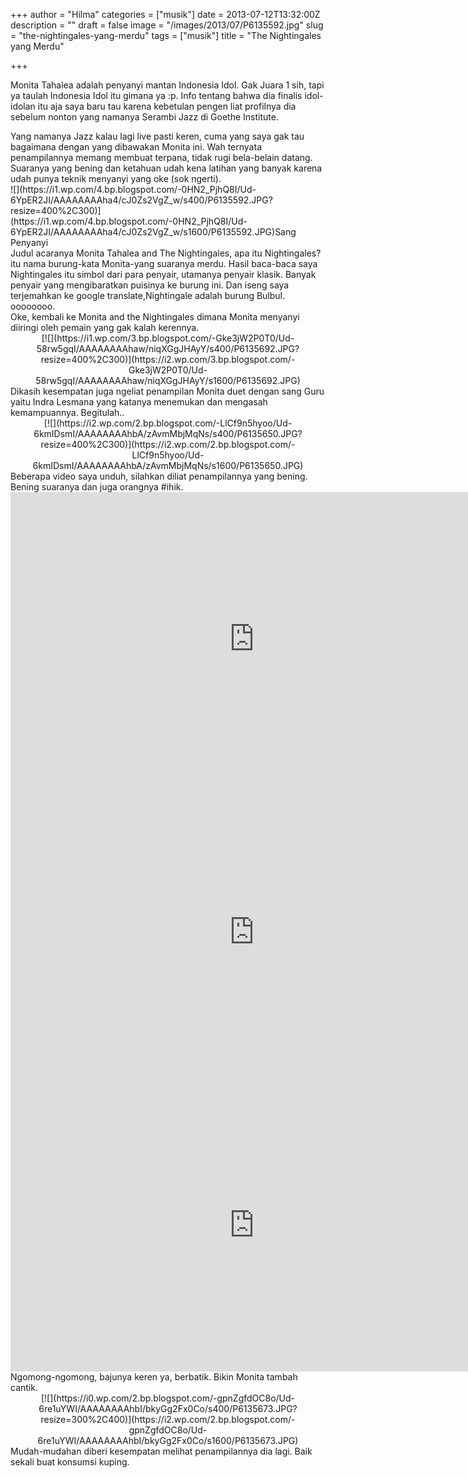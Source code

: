 +++
author = "Hilma"
categories = ["musik"]
date = 2013-07-12T13:32:00Z
description = ""
draft = false
image = "/images/2013/07/P6135592.jpg"
slug = "the-nightingales-yang-merdu"
tags = ["musik"]
title = "The Nightingales yang Merdu"

+++

Monita Tahalea adalah penyanyi mantan Indonesia Idol. Gak Juara 1 sih, tapi ya taulah Indonesia Idol itu gimana ya :p. Info tentang bahwa dia finalis idol-idolan itu aja saya baru tau karena kebetulan pengen liat profilnya dia sebelum nonton yang namanya Serambi Jazz di Goethe Institute.

<div>Yang namanya Jazz kalau lagi live pasti keren, cuma yang saya gak tau bagaimana dengan yang dibawakan Monita ini. Wah ternyata penampilannya memang membuat terpana, tidak rugi bela-belain datang. Suaranya yang bening dan ketahuan udah kena latihan yang banyak karena udah punya teknik menyanyi yang oke (sok ngerti).</div>![](https://i1.wp.com/4.bp.blogspot.com/-0HN2_PjhQ8I/Ud-6YpER2JI/AAAAAAAAha4/cJ0Zs2VgZ_w/s400/P6135592.JPG?resize=400%2C300)](https://i1.wp.com/4.bp.blogspot.com/-0HN2_PjhQ8I/Ud-6YpER2JI/AAAAAAAAha4/cJ0Zs2VgZ_w/s1600/P6135592.JPG)</td></tr><tr><td class="tr-caption" style="text-align: center;">Sang Penyanyi</td></tr></tbody></table><div>Judul acaranya Monita Tahalea and The Nightingales, apa itu Nightingales? itu nama burung-kata Monita-yang suaranya merdu. Hasil baca-baca saya Nightingales itu simbol dari para penyair, utamanya penyair klasik. Banyak penyair yang mengibaratkan puisinya ke burung ini. Dan iseng saya terjemahkan ke google translate,Nightingale adalah burung Bulbul. oooooooo.</div><div>Oke, kembali ke Monita and the Nightingales dimana Monita menyanyi diiringi oleh pemain yang gak kalah kerennya.<div class="separator" style="clear: both; text-align: center;">[![](https://i1.wp.com/3.bp.blogspot.com/-Gke3jW2P0T0/Ud-58rw5gqI/AAAAAAAAhaw/niqXGgJHAyY/s400/P6135692.JPG?resize=400%2C300)](https://i2.wp.com/3.bp.blogspot.com/-Gke3jW2P0T0/Ud-58rw5gqI/AAAAAAAAhaw/niqXGgJHAyY/s1600/P6135692.JPG)</div><div class="separator" style="clear: both; text-align: left;">Dikasih kesempatan juga ngeliat penampilan Monita duet dengan sang Guru yaitu Indra Lesmana yang katanya menemukan dan mengasah kemampuannya. Begitulah..</div><div class="separator" style="clear: both; text-align: center;">[![](https://i2.wp.com/2.bp.blogspot.com/-LlCf9n5hyoo/Ud-6kmIDsmI/AAAAAAAAhbA/zAvmMbjMqNs/s400/P6135650.JPG?resize=400%2C300)](https://i2.wp.com/2.bp.blogspot.com/-LlCf9n5hyoo/Ud-6kmIDsmI/AAAAAAAAhbA/zAvmMbjMqNs/s1600/P6135650.JPG)</div><div class="separator" style="clear: both; text-align: left;">Beberapa video saya unduh, silahkan diliat penampilannya yang bening. Bening suaranya dan juga orangnya #ihik.</div><div style="text-align: center;"><span class="embed-youtube" style="text-align:center; display: block;"><iframe allowfullscreen="true" class="youtube-player" height="469" src="http://www.youtube.com/embed/1u6oUeJM3FQ?version=3&rel=1&fs=1&autohide=2&showsearch=0&showinfo=1&iv_load_policy=1&wmode=transparent" style="border:0;" type="text/html" width="780"></iframe></span></div><div style="text-align: center;"></div><div class="separator" style="clear: both; text-align: center;"><span class="embed-youtube" style="text-align:center; display: block;"><iframe allowfullscreen="true" class="youtube-player" height="469" src="http://www.youtube.com/embed/RuBs8Ko4NUQ?version=3&rel=1&fs=1&autohide=2&showsearch=0&showinfo=1&iv_load_policy=1&wmode=transparent" style="border:0;" type="text/html" width="780"></iframe></span></div><div class="separator" style="clear: both; text-align: center;"><span class="embed-youtube" style="text-align:center; display: block;"><iframe allowfullscreen="true" class="youtube-player" height="469" src="http://www.youtube.com/embed/mYDKyO0nWco?version=3&rel=1&fs=1&autohide=2&showsearch=0&showinfo=1&iv_load_policy=1&wmode=transparent" style="border:0;" type="text/html" width="780"></iframe></span></div><div class="separator" style="clear: both; text-align: center;"></div><div style="text-align: left;">Ngomong-ngomong, bajunya keren ya, berbatik. Bikin Monita tambah cantik.</div><div class="separator" style="clear: both; text-align: center;">[![](https://i0.wp.com/2.bp.blogspot.com/-gpnZgfdOC8o/Ud-6re1uYWI/AAAAAAAAhbI/bkyGg2Fx0Co/s400/P6135673.JPG?resize=300%2C400)](https://i2.wp.com/2.bp.blogspot.com/-gpnZgfdOC8o/Ud-6re1uYWI/AAAAAAAAhbI/bkyGg2Fx0Co/s1600/P6135673.JPG)</div></div><div class="separator" style="clear: both; text-align: center;"></div>Mudah-mudahan diberi kesempatan melihat penampilannya dia lagi. Baik sekali buat konsumsi kuping.

